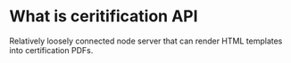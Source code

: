 # What is ceritification API

Relatively loosely connected node server that can render HTML templates into 
certification PDFs.
